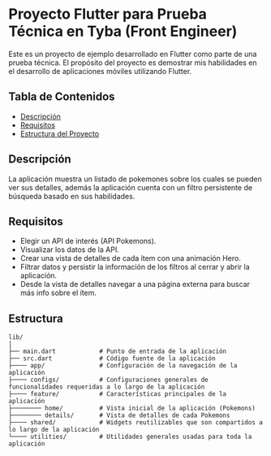 # Proyecto Flutter para Prueba Técnica en Tyba (Front Engineer)

Este es un proyecto de ejemplo desarrollado en Flutter como parte de una prueba técnica. El propósito del proyecto es demostrar mis habilidades en el desarrollo de aplicaciones móviles utilizando Flutter.

## Tabla de Contenidos
- [Descripción](#descripción)
- [Requisitos](#requisitos)
- [Estructura del Proyecto](#estructura-del-proyecto)

## Descripción
La aplicación muestra un listado de pokemones sobre los cuales se pueden ver sus detalles, además la aplicación cuenta con un filtro persistente de búsqueda basado en sus habilidades.

## Requisitos
- Elegir un API de interés (API Pokemons).
- Visualizar los datos de la API.
- Crear una vista de detalles de cada ítem con una animación Hero.
- Filtrar datos y persistir la información de los filtros al cerrar y abrir la aplicación.
- Desde la vista de detalles navegar a una página externa para buscar más info sobre el ítem.

## Estructura
```plaintext
lib/
│
├── main.dart            # Punto de entrada de la aplicación
├── src.dart             # Código fuente de la aplicación
├──── app/               # Configuración de la navegación de la aplicación
├──── configs/           # Configuraciones generales de funcionalidades requeridas a lo largo de la aplicación
├──── feature/           # Características principales de la aplicación
├──────── home/          # Vista inicial de la aplicación (Pokemons)
├──────── details/       # Vista de detalles de cada Pokemons
├──── shared/            # Widgets reutilizables que son compartidos a lo largo de la aplicación
└──── utilities/         # Utilidades generales usadas para toda la aplicación